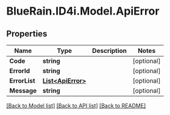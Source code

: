 # BlueRain.ID4i.Model.ApiError
## Properties

Name | Type | Description | Notes
------------ | ------------- | ------------- | -------------
**Code** | **string** |  | [optional] 
**ErrorId** | **string** |  | [optional] 
**ErrorList** | [**List&lt;ApiError&gt;**](ApiError.md) |  | [optional] 
**Message** | **string** |  | [optional] 

[[Back to Model list]](../README.md#documentation-for-models) [[Back to API list]](../README.md#documentation-for-api-endpoints) [[Back to README]](../README.md)

